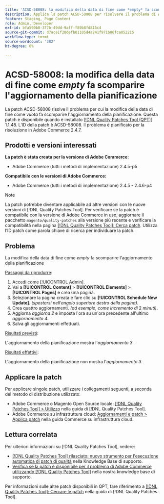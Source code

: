 ```yaml
---
title: 'ACSD-58008: la modifica della data di fine come *empty* fa scomparire l’aggiornamento della pianificazione'
description: Applica la patch ACSD-58008 per risolvere il problema di Adobe Commerce, per cui la modifica della data di fine come *empty* fa scomparire l’aggiornamento della pianificazione.
feature: Staging, Page Content
role: Admin, Developer
exl-id: bfa590b8-377b-49dd-9aff-f89b8fd815c4
source-git-commit: d7ace1f20defb01105d4a241f971b06fca052215
workflow-type: tm+mt
source-wordcount: '382'
ht-degree: 0%

---
```


# ACSD-58008: la modifica della data di fine come *empty* fa scomparire l&#39;aggiornamento della pianificazione

La patch ACSD-58008 risolve il problema per cui la modifica della data di fine come *vuota* fa scomparire l&#39;aggiornamento della pianificazione. Questa patch è disponibile quando è installato [[!DNL Quality Patches Tool (QPT)]](/help/announcements/adobe-commerce-announcements/magento-quality-patches-released-new-tool-to-self-serve-quality-patches.md) 1.1.48. L’ID della patch è ACSD-58008. Il problema è pianificato per la risoluzione in Adobe Commerce 2.4.7.

## Prodotti e versioni interessati

**La patch è stata creata per la versione di Adobe Commerce:**

* Adobe Commerce (tutti i metodi di implementazione) 2.4.5-p5

**Compatibile con le versioni di Adobe Commerce:**

* Adobe Commerce (tutti i metodi di implementazione) 2.4.5 - 2.4.6-p4

>[!NOTE]
>
>La patch potrebbe diventare applicabile ad altre versioni con le nuove versioni di [!DNL Quality Patches Tool]. Per verificare se la patch è compatibile con la versione di Adobe Commerce in uso, aggiornare il pacchetto `magento/quality-patches` alla versione più recente e verificare la compatibilità nella pagina [[!DNL Quality Patches Tool]: Cerca patch](https://experienceleague.adobe.com/tools/commerce-quality-patches/index.html?lang=it). Utilizza l’ID patch come parola chiave di ricerca per individuare la patch.

## Problema

La modifica della data di fine come *empty* fa scomparire l&#39;aggiornamento della pianificazione

<u>Passaggi da riprodurre</u>:

1. Accedi come [!UICONTROL Admin].
1. Vai a **[!UICONTROL Content]** > **[!UICONTROL Elements]** > **[!UICONTROL Pages]** e crea una pagina.
1. Selezionare la pagina creata e fare clic su **[!UICONTROL Schedule New Update]**. *(spostarsi nell&#39;angolo superiore destro della pagina)*.
1. Crea quattro aggiornamenti. *(ad esempio, come incremento di* 2 *minuti)*.
1. Aggiorna *aggiorna 2* e imposta l&#39;ora su un&#39;ora precedente all&#39;ultimo *aggiornamento 4*.
1. Salva gli aggiornamenti effettuati.

<u>Risultati previsti</u>:

L&#39;aggiornamento della pianificazione mostra l&#39;*aggiornamento 3*.

<u>Risultati effettivi</u>:

L&#39;aggiornamento della pianificazione non mostra l&#39;*aggiornamento 3*.

## Applicare la patch

Per applicare singole patch, utilizzare i collegamenti seguenti, a seconda del metodo di distribuzione utilizzato:

* Adobe Commerce o Magento Open Source locale: [[!DNL Quality Patches Tool] > Utilizzo](https://experienceleague.adobe.com/docs/commerce-operations/tools/quality-patches-tool/usage.html?lang=it) nella guida di [!DNL Quality Patches Tool].
* Adobe Commerce su infrastruttura cloud: [Aggiornamenti e patch > Applica patch](https://experienceleague.adobe.com/docs/commerce-cloud-service/user-guide/develop/upgrade/apply-patches.html?lang=it) nella guida Commerce su infrastruttura cloud.

## Lettura correlata

Per ulteriori informazioni su [!DNL Quality Patches Tool], vedere:

* [[!DNL Quality Patches Tool] rilasciato: nuovo strumento per l&#39;esecuzione automatica di patch di qualità](/help/announcements/adobe-commerce-announcements/magento-quality-patches-released-new-tool-to-self-serve-quality-patches.md) nella Knowledge Base di supporto.
* [Verifica se la patch è disponibile per il problema di Adobe Commerce utilizzando  [!DNL Quality Patches Tool]](/help/support-tools/patches-available-in-qpt-tool/check-patch-for-magento-issue-with-magento-quality-patches.md) nella nostra knowledge base di supporto.

Per informazioni sulle altre patch disponibili in QPT, fare riferimento a [[!DNL Quality Patches Tool]: Cercare le patch](https://experienceleague.adobe.com/tools/commerce-quality-patches/index.html?lang=it) nella guida di [!DNL Quality Patches Tool].
